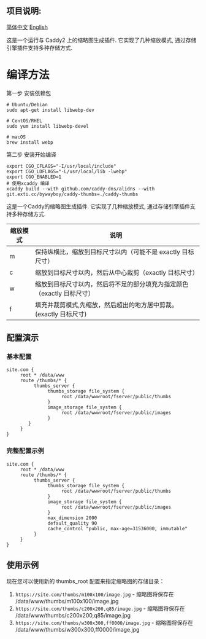 ## 项目说明:

[简体中文](./README_CN.md)
[English](./README.md)

这是一个运行与 Caddy2 上的缩略图生成插件. 它实现了几种缩放模式, 通过存储引擎插件支持多种存储方式.


# 编译方法

第一步 安装依赖包
```shell
# Ubuntu/Debian
sudo apt-get install libwebp-dev

# CentOS/RHEL
sudo yum install libwebp-devel

# macOS
brew install webp
```

第二步 安装开始编译
```
export CGO_CFLAGS="-I/usr/local/include"
export CGO_LDFLAGS="-L/usr/local/lib -lwebp"
export CGO_ENABLED=1
# 使用xcaddy 编译
xcaddy build --with github.com/caddy-dns/alidns --with git.exti.cc/bywayboy/caddy-thumbs=./caddy-thumbs
```

这是一个Caddy的缩略图生成插件. 它实现了几种缩放模式, 通过存储引擎插件支持多种存储方式.

| 缩放模式 | 说明 |
|-------|-------|
| m | 保持纵横比，缩放到目标尺寸以内（可能不是 exactly 目标尺寸） |
| c | 缩放到目标尺寸以内，然后从中心裁剪（exactly 目标尺寸） |
| w | 缩放到目标尺寸以内，然后将不足的部分填充为指定颜色（exactly 目标尺寸） |
| f  | 填充并裁剪模式,先缩放，然后超出的地方居中剪裁。(exactly 目标尺寸) |


## 配置演示

### 基本配置
```caddyfile
site.com {
     root * /data/www
     route /thumbs/* {
          thumbs_server {
               thumbs_storage file_system {
                    root /data/wwwroot/fserver/public/thumbs
               }
               image_storage file_system {
                    root /data/wwwroot/fserver/public/images
               }
        }
     }
}
```

### 完整配置示例
```caddyfile
site.com {
     root * /data/www
     route /thumbs/* {
          thumbs_server {
               thumbs_storage file_system {
                    root /data/wwwroot/fserver/public/thumbs
               }
               image_storage file_system {
                    root /data/wwwroot/fserver/public/images
               }
               max_dimension 2000
               default_quality 90
               cache_control "public, max-age=31536000, immutable"
          }
     }
}
```

## 使用示例

现在您可以使用新的 thumbs_root 配置来指定缩略图的存储目录：

1. `https://site.com/thumbs/m100x100/image.jpg` - 缩略图将保存在 /data/www/thumbs/m100x100/image.jpg
2. `https://site.com/thumbs/c200x200,q85/image.jpg` - 缩略图将保存在 /data/www/thumbs/c200x200,q85/image.jpg
3. `https://site.com/thumbs/w300x300,ff0000/image.jpg` - 缩略图将保存在 /data/www/thumbs/w300x300,ff0000/image.jpg

